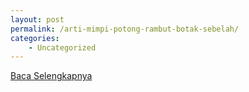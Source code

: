 ```yaml
---
layout: post
permalink: /arti-mimpi-potong-rambut-botak-sebelah/
categories:
    - Uncategorized
---
```


[Baca Selengkapnya](/10)